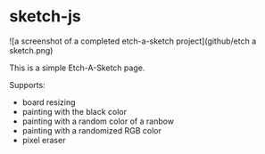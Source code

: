 # sketch-js
![a screenshot of a completed etch-a-sketch project](github/etch a sketch.png)

This is a simple Etch-A-Sketch page.

Supports:
- board resizing
- painting with the black color
- painting with a random color of a ranbow
- painting with a randomized RGB color
- pixel eraser
